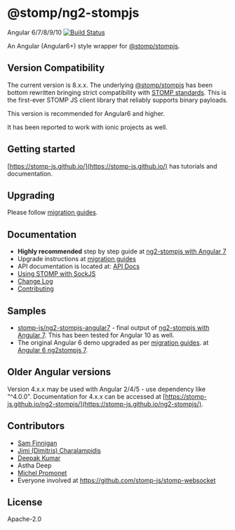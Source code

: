 # @stomp/ng2-stompjs

Angular 6/7/8/9/10 [![Build Status](https://travis-ci.org/stomp-js/ng2-stompjs.svg?branch=master)](https://travis-ci.org/stomp-js/ng2-stompjs)

An Angular (Angular6+) style wrapper for [@stomp/stompjs].

## Version Compatibility

The current version is 8.x.x.
The underlying [@stomp/stompjs] has been bottom rewritten bringing strict compatibility
with [STOMP standards].
This is the first-ever STOMP JS client library that reliably supports binary payloads.

This version is recommended for Angular6 and higher.

It has been reported to work with ionic projects as well.

## Getting started

[https://stomp-js.github.io/](https://stomp-js.github.io/) has tutorials and documentation.

## Upgrading

Please follow [migration guides].

## Documentation

- **Highly recommended** step by step guide at [ng2-stompjs with Angular 7]
- Upgrade instructions at [migration guides]
- API documentation is located at: [API Docs]
- [Using STOMP with SockJS]
- [Change Log](Changelog.md)
- [Contributing](Contributing.md)

## Samples

- [stomp-js/ng2-stompjs-angular7] - final output of [ng2-stompjs with Angular 7].
  This has been tested for Angular 10 as well.
- The original Angular 6 demo upgraded as per [migration guides].
  at [Angular 6 ng2stompjs 7].

## Older Angular versions

Version 4.x.x may be used with Angular 2/4/5 - use dependency like "^4.0.0".
Documentation for 4.x.x can be accessed at
[https://stomp-js.github.io/ng2-stompjs/](https://stomp-js.github.io/ng2-stompjs/).

## Contributors

- [Sam Finnigan](https://github.com/sjmf)
- [Jimi (Dimitris) Charalampidis](https://github.com/JimiC)
- [Deepak Kumar](https://github.com/kum-deepak)
- Astha Deep
- [Michel Promonet](https://github.com/mpromonet)
- Everyone involved at https://github.com/stomp-js/stomp-websocket

## License

Apache-2.0

[@stomp/stompjs]: https://github.com/stomp-js/stompjs
[STOMP standards]: https://stomp.github.io/stomp-specification-1.2.html
[API Docs]: https://stomp-js.github.io/api-docs/latest/
[ng2-stompjs with Angular 7]: https://stomp-js.github.io/guide/ng2-stompjs/ng2-stomp-with-angular7.html
[migration guides]: https://stomp-js.github.io/#upgrading
[Using STOMP with SockJS]: https://stomp-js.github.io/guide/stompjs/rx-stomp/ng2-stompjs/using-stomp-with-sockjs.html
[stomp-js/ng2-stompjs-angular7]: https://github.com/stomp-js/ng2-stompjs-angular7
[Angular 6 ng2stompjs 7]: https://github.com/stomp-js/ng6-stompjs-demo/tree/ng2-stompjs-v7
